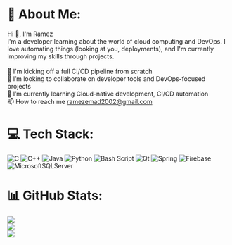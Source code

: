 # 💫 About Me:
Hi 👋, I'm Ramez<br>I'm a developer learning about the world of cloud computing and DevOps. I love automating things (looking at you, deployments), and I'm currently improving my skills through projects.<br><br>🔭 I'm kicking off a full CI/CD pipeline from scratch<br>👯 I’m looking to collaborate on developer tools and DevOps-focused projects<br>🌱 I’m currently learning Cloud-native development, CI/CD automation<br>📫 How to reach me ramezemad2002@gmail.com<br>


# 💻 Tech Stack:
![C](https://img.shields.io/badge/c-%2300599C.svg?style=for-the-badge&logo=c&logoColor=white) ![C++](https://img.shields.io/badge/c++-%2300599C.svg?style=for-the-badge&logo=c%2B%2B&logoColor=white) ![Java](https://img.shields.io/badge/java-%23ED8B00.svg?style=for-the-badge&logo=openjdk&logoColor=white) ![Python](https://img.shields.io/badge/python-3670A0?style=for-the-badge&logo=python&logoColor=ffdd54) ![Bash Script](https://img.shields.io/badge/bash_script-%23121011.svg?style=for-the-badge&logo=gnu-bash&logoColor=white) ![Qt](https://img.shields.io/badge/Qt-%23217346.svg?style=for-the-badge&logo=Qt&logoColor=white) ![Spring](https://img.shields.io/badge/spring-%236DB33F.svg?style=for-the-badge&logo=spring&logoColor=white) ![Firebase](https://img.shields.io/badge/firebase-a08021?style=for-the-badge&logo=firebase&logoColor=ffcd34) ![MicrosoftSQLServer](https://img.shields.io/badge/Microsoft%20SQL%20Server-CC2927?style=for-the-badge&logo=microsoft%20sql%20server&logoColor=white)
# 📊 GitHub Stats:
![](https://github-readme-stats.vercel.app/api?username=RamezEmad02&theme=transparent&hide_border=false&include_all_commits=false&count_private=false)<br/>
![](https://nirzak-streak-stats.vercel.app/?user=RamezEmad02&theme=transparent&hide_border=false)<br/>
![](https://github-readme-stats.vercel.app/api/top-langs/?username=RamezEmad02&theme=transparent&hide_border=false&include_all_commits=false&count_private=false&layout=compact)

